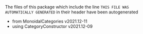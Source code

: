 The files of this package which include the line `THIS FILE WAS AUTOMATICALLY GENERATED` in their header have been autogenerated

* from MonoidalCategories v2021.12-11
* using CategoryConstructor v2021.12-09
